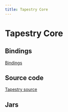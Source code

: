 ```yaml
---
title: Tapestry Core
---
```


# Tapestry Core


## Bindings
[Bindings](bindings)


## Source code

[Tapestry source](https://github.com/trsvax/tapestry-datepicker://git-wip-us.apache.org/repos/asf?p=tapestry-5.git;a=summary)

## Jars




